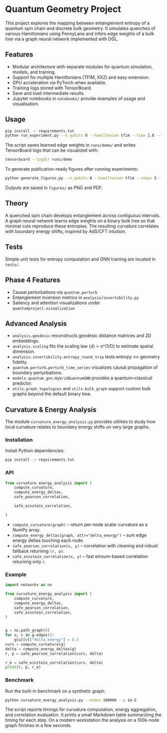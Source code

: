 # Quantum Geometry Project

This project explores the mapping between entanglement entropy of a quantum spin chain and discrete bulk geometry. It simulates quenches of various Hamiltonians using PennyLane and infers edge weights of a bulk tree via a graph neural network implemented with DGL.

## Features
- Modular architecture with separate modules for quantum simulation, models, and training.
- Support for multiple Hamiltonians (TFIM, XXZ) and easy extension.
- GPU acceleration via PyTorch when available.
- Training logs stored with TensorBoard.
- Save and load intermediate results.
- Jupyter notebooks in `notebooks/` provide examples of usage and visualisation.

## Usage
```bash
pip install -r requirements.txt
python run_experiment.py --n_qubits 8 --hamiltonian tfim --time 1.0 --logdir runs/demo
```
The script saves learned edge weights in `runs/demo/` and writes TensorBoard logs that can be visualized with:
```bash
tensorboard --logdir runs/demo
```
To generate publication-ready figures after running experiments:
```bash
python generate_figures.py --n_qubits 8 --hamiltonian tfim --steps 5 --t_max 3.14
```
Outputs are saved in `figures/` as PNG and PDF.

## Theory
A quenched spin chain develops entanglement across contiguous intervals. A graph neural network learns edge weights on a binary bulk tree so that minimal cuts reproduce these entropies. The resulting curvature correlates with boundary energy shifts, inspired by AdS/CFT intuition.

## Tests
Simple unit tests for entropy computation and GNN training are located in `tests/`.


## Phase 4 Features
- Causal perturbations via `quantum.perturb`
- Entanglement inversion metrics in `analysis/invertibility.py`
- Saliency and attention visualizations under `quantumproject.visualization`

## Advanced Analysis
- `analysis.geodesic` reconstructs geodesic distance matrices and 2D embeddings.
- `analysis.scaling` fits the scaling law ⟨d⟩ ∝ n^(1/D) to estimate spatial dimension.
- `analysis.invertibility.entropy_round_trip` tests entropy ↔ geometry fidelity.
- `quantum.perturb.perturb_time_series` visualizes causal propagation of boundary perturbations.
- `models.quantum_gnn.HybridQuantumGNN` provides a quantum–classical predictor.
- `utils.graph_topologies` and `utils.bulk_graph` support custom bulk graphs beyond the default binary tree.

## Curvature & Energy Analysis
The module `curvature_energy_analysis.py` provides utilities to study how local
curvature relates to boundary energy shifts on very large graphs.

### Installation
Install Python dependencies:
```bash
pip install -r requirements.txt
```

### API
```python
from curvature_energy_analysis import (
    compute_curvature,
    compute_energy_deltas,
    safe_pearson_correlation,

    safe_einstein_correlation,

)
```
- `compute_curvature(graph)` – return per-node scalar curvature as a NumPy array.
- `compute_energy_deltas(graph, attr="delta_energy")` – sum edge energy deltas
  touching each node.
- `safe_pearson_correlation(x, y)` – correlation with cleaning and robust
  fallback returning `(r, p)`.
- `safe_einstein_correlation(x, y)` – fast einsum-based correlation returning
  only `r`.


### Example
```python
import networkx as nx

from curvature_energy_analysis import (
    compute_curvature,
    compute_energy_deltas,
    safe_pearson_correlation,
    safe_einstein_correlation,
)


g = nx.path_graph(8)
for u, v in g.edges():
    g[u][v]["delta_energy"] = 0.5
curv = compute_curvature(g)
delta = compute_energy_deltas(g)
r, p = safe_pearson_correlation(curv, delta)

r_e = safe_einstein_correlation(curv, delta)
print(r, p, r_e)

```

### Benchmark
Run the built-in benchmark on a synthetic graph:
```bash
python curvature_energy_analysis.py --nodes 100000 --p 1e-5
```
The script reports timings for curvature computation, energy aggregation, and
correlation evaluation. It prints a small Markdown table summarizing the timing
for each step. On a modern workstation the analysis on a 100k-node graph
finishes in a few seconds.


